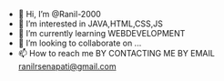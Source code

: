 - 👋 Hi, I’m @Ranil-2000
- 👀 I’m interested in JAVA,HTML,CSS,JS
- 🌱 I’m currently learning WEBDEVELOPMENT
- 💞️ I’m looking to collaborate on ...
- 📫 How to reach me BY CONTACTING ME BY EMAIL ranilrsenapati@gmail.com 

<!---
Ranil-2000/Ranil-2000 is a ✨ special ✨ repository because its `README.md` (this file) appears on your GitHub profile.
You can click the Preview link to take a look at your changes.
--->
